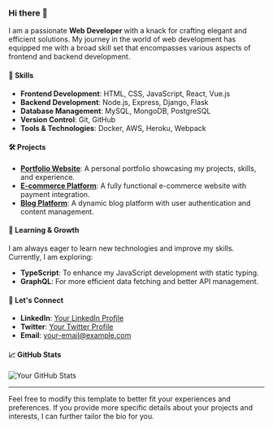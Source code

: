### Hi there 👋

I am a passionate **Web Developer** with a knack for crafting elegant and efficient solutions. My journey in the world of web development has equipped me with a broad skill set that encompasses various aspects of frontend and backend development.

#### 🚀 Skills
- **Frontend Development**: HTML, CSS, JavaScript, React, Vue.js
- **Backend Development**: Node.js, Express, Django, Flask
- **Database Management**: MySQL, MongoDB, PostgreSQL
- **Version Control**: Git, GitHub
- **Tools & Technologies**: Docker, AWS, Heroku, Webpack

#### 🛠 Projects
- **[Portfolio Website](https://your-portfolio-link.com)**: A personal portfolio showcasing my projects, skills, and experience.
- **[E-commerce Platform](https://github.com/your-ecommerce-project)**: A fully functional e-commerce website with payment integration.
- **[Blog Platform](https://github.com/your-blog-project)**: A dynamic blog platform with user authentication and content management.

#### 🌱 Learning & Growth
I am always eager to learn new technologies and improve my skills. Currently, I am exploring:
- **TypeScript**: To enhance my JavaScript development with static typing.
- **GraphQL**: For more efficient data fetching and better API management.

#### 💬 Let's Connect
- **LinkedIn**: [Your LinkedIn Profile](https://www.linkedin.com/in/your-profile)
- **Twitter**: [Your Twitter Profile](https://twitter.com/your-profile)
- **Email**: [your-email@example.com](mailto:your-email@example.com)

#### 📈 GitHub Stats
![Your GitHub Stats](https://github-readme-stats.vercel.app/api?username=your-username&show_icons=true&theme=radical)

---

Feel free to modify this template to better fit your experiences and preferences. If you provide more specific details about your projects and interests, I can further tailor the bio for you.

